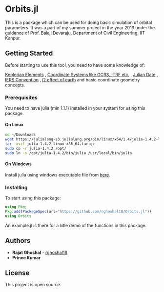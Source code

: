 # Orbits.jl

This is a package which can be used for doing basic simulation of orbital parameters.
It was a part of my summer project in the year 2019 under the guidance of Prof. Balaji Devaraju,
Department of Civil Engineering, IIT Kanpur.


## Getting Started

Before starting to use this tool, you need to have some knowledge of:

[Keplerian Elements](https://www.tutorialspoint.com/satellite_communication/satellite_communication_orbital_mechanics.htm)
, [Coordinate Systems like GCRS, ITRF etc.](http://www.igig.up.wroc.pl/satgeonaw2011/.%5Cdownload%5CPrezentacje%5CSesja1%5CBrzezinskiLiwoszRogowski-Global%20reference%20systems%20and%20Earth%20rotation.pdf)
, [Julian Date](https://www.aavso.org/about-jd)
, [IERS Convention](https://www.iers.org/IERS/EN/Publications/TechnicalNotes/tn36.html)
, [j2 effect of earth](https://link.springer.com/chapter/10.1007%2F3-540-26932-0_6)
and basic coordinate geometry concepts.

### Prerequisites

You need to have julia (min 1.1.1) installed in your system for using this package.

#### On Linux
```bash
cd ~/Downloads
wget https://julialang-s3.julialang.org/bin/linux/x64/1.4/julia-1.4.2-linux-x86_64.tar.gz
tar -xvzf julia-1.4.2-linux-x86_64.tar.gz
sudo cp -r julia-1.4.2 /opt/
sudo ln -s /opt/julia-1.4.2/bin/julia /usr/local/bin/julia
```

#### On Windows

Install julia using windows executable file from [here](https://julialang.org/downloads/).

### Installing

To start using this package:


```julia
using Pkg;
Pkg.add(PackageSpec(url="https://github.com/rghoshal18/Orbits.jl"))
using Orbits
```

An example.jl is there for a liitle demo of the functions in this package.

## Authors

* **Rajat Ghoshal** - [rghoshal18](https://github.com/rghoshal18)
* **Prince Kumar**


## License

This project is open source.
